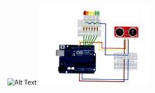 <img src="https://github.com/theHashem/arduino/UltraschallSensor/Aufbau.png" alt="Alt Text" style="width:50%; height:auto;">
<img src="Aufbau.png" alt="Alt Text" style="width:50%; height:auto;">

